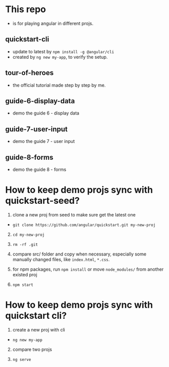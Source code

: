 # This repo 
- is for playing angular in different projs.


## quickstart-cli
- update to latest by `npm install -g @angular/cli`
- created by `ng new my-app`, to verify the setup.

## tour-of-heroes
- the official tutorial made step by step by me.

## guide-6-display-data
- demo the guide 6 - display data

## guide-7-user-input
- demo the guide 7 - user input

## guide-8-forms
- demo the guide 8 - forms


# How to keep demo projs sync with quickstart-seed?
1) clone a new proj from seed to make sure get the latest one
  - `git clone https://github.com/angular/quickstart.git my-new-proj`

2) `cd my-new-proj`

3) `rm -rf .git`

4) compare src/ folder and copy when necessary, especially some manually changed files, like `index.html`, `*.css`.

5) for npm packages, run `npm install` or move `node_modules/` from another existed proj

6) `npm start`


# How to keep demo projs sync with quickstart cli?
1) create a new proj with cli
  - `ng new my-app`

2) compare two projs

3) `ng serve`
